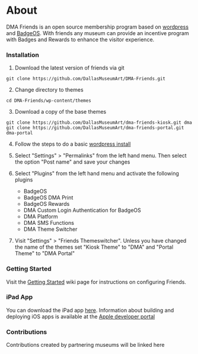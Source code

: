 About
===========

DMA Friends is an open source membership program based on [wordpress](http://wordpress.org) and 
[BadgeOS](http://badgeos.org/).  With friends any museum can provide an incentive program with
Badges and Rewards to enhance the visitor experience.

### Installation

1. Download the latest version of friends via git
```
git clone https://github.com/DallasMuseumArt/DMA-Friends.git
```

2. Change directory to themes
```
cd DMA-Friends/wp-content/themes
```

3. Download a copy of the base themes
```
git clone https://github.com/DallasMuseumArt/dma-friends-kiosk.git dma
git clone https://github.com/DallasMuseumArt/dma-friends-portal.git dma-portal
```

4. Follow the steps to do a basic [wordpress install](http://codex.wordpress.org/Installing_WordPress)

5. Select "Settings" > "Permalinks" from the left hand menu. Then select the option "Post name" and save your changes

6. Select "Plugins" from the left hand menu and activate the following plugins
    * BadgeOS
    * BadgeOS DMA Print
    * BadgeOS Rewards
    * DMA Custom Login Authentication for BadgeOS
    * DMA Platform
    * DMA SMS Functions
    * DMA Theme Switcher

7. Visit "Settings" > "Friends Themeswitcher".  Unless you have changed the name of the themes set "Kiosk Theme" to "DMA" and "Portal Theme" to "DMA Portal"

### Getting Started

Visit the [Getting Started](https://github.com/DallasMuseumArt/DMA-Friends/wiki/Getting-Started) wiki page for instructions on configuring Friends.

### iPad App
You can download the iPad app [here](https://github.com/DallasMuseumArt/DMA-Friends-iOS).  Information about building and deploying iOS apps is available at the [Apple developer portal](https://developer.apple.com/library/mac/documentation/IDEs/Conceptual/AppDistributionGuide/TestingYouriOSApp/TestingYouriOSApp.html)

### Contributions

Contributions created by partnering museums will be linked here
